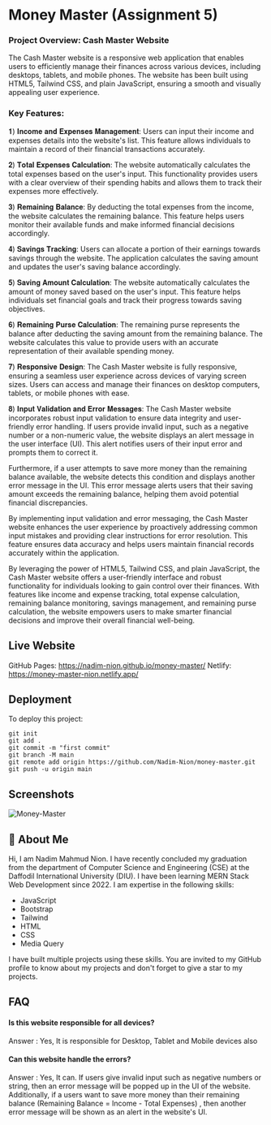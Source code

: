 
# Money Master (Assignment 5)

### Project Overview: Cash Master Website

The Cash Master website is a responsive web application that enables users to efficiently manage their finances across various devices, including desktops, tablets, and mobile phones. The website has been built using HTML5, Tailwind CSS, and plain JavaScript, ensuring a smooth and visually appealing user experience.

### Key Features:

𝟏) 𝐈𝐧𝐜𝐨𝐦𝐞 𝐚𝐧𝐝 𝐄𝐱𝐩𝐞𝐧𝐬𝐞𝐬 𝐌𝐚𝐧𝐚𝐠𝐞𝐦𝐞𝐧𝐭: Users can input their income and expenses details into the website's list. This feature allows individuals to maintain a record of their financial transactions accurately.

𝟐) 𝐓𝐨𝐭𝐚𝐥 𝐄𝐱𝐩𝐞𝐧𝐬𝐞𝐬 𝐂𝐚𝐥𝐜𝐮𝐥𝐚𝐭𝐢𝐨𝐧: The website automatically calculates the total expenses based on the user's input. This functionality provides users with a clear overview of their spending habits and allows them to track their expenses more effectively.

𝟑) 𝐑𝐞𝐦𝐚𝐢𝐧𝐢𝐧𝐠 𝐁𝐚𝐥𝐚𝐧𝐜𝐞: By deducting the total expenses from the income, the website calculates the remaining balance. This feature helps users monitor their available funds and make informed financial decisions accordingly.

𝟒) 𝐒𝐚𝐯𝐢𝐧𝐠𝐬 𝐓𝐫𝐚𝐜𝐤𝐢𝐧𝐠: Users can allocate a portion of their earnings towards savings through the website. The application calculates the saving amount and updates the user's saving balance accordingly.

𝟓) 𝐒𝐚𝐯𝐢𝐧𝐠 𝐀𝐦𝐨𝐮𝐧𝐭 𝐂𝐚𝐥𝐜𝐮𝐥𝐚𝐭𝐢𝐨𝐧: The website automatically calculates the amount of money saved based on the user's input. This feature helps individuals set financial goals and track their progress towards saving objectives.

𝟔) 𝐑𝐞𝐦𝐚𝐢𝐧𝐢𝐧𝐠 𝐏𝐮𝐫𝐬𝐞 𝐂𝐚𝐥𝐜𝐮𝐥𝐚𝐭𝐢𝐨𝐧: The remaining purse represents the balance after deducting the saving amount from the remaining balance. The website calculates this value to provide users with an accurate representation of their available spending money.

𝟕) 𝐑𝐞𝐬𝐩𝐨𝐧𝐬𝐢𝐯𝐞 𝐃𝐞𝐬𝐢𝐠𝐧: The Cash Master website is fully responsive, ensuring a seamless user experience across devices of varying screen sizes. Users can access and manage their finances on desktop computers, tablets, or mobile phones with ease.

𝟖) 𝐈𝐧𝐩𝐮𝐭 𝐕𝐚𝐥𝐢𝐝𝐚𝐭𝐢𝐨𝐧 𝐚𝐧𝐝 𝐄𝐫𝐫𝐨𝐫 𝐌𝐞𝐬𝐬𝐚𝐠𝐞𝐬: The Cash Master website incorporates robust input validation to ensure data integrity and user-friendly error handling. If users provide invalid input, such as a negative number or a non-numeric value, the website displays an alert message in the user interface (UI). This alert notifies users of their input error and prompts them to correct it.

Furthermore, if a user attempts to save more money than the remaining balance available, the website detects this condition and displays another error message in the UI. This error message alerts users that their saving amount exceeds the remaining balance, helping them avoid potential financial discrepancies.

By implementing input validation and error messaging, the Cash Master website enhances the user experience by proactively addressing common input mistakes and providing clear instructions for error resolution. This feature ensures data accuracy and helps users maintain financial records accurately within the application.

By leveraging the power of HTML5, Tailwind CSS, and plain JavaScript, the Cash Master website offers a user-friendly interface and robust functionality for individuals looking to gain control over their finances. With features like income and expense tracking, total expense calculation, remaining balance monitoring, savings management, and remaining purse calculation, the website empowers users to make smarter financial decisions and improve their overall financial well-being.


## Live Website

GitHub Pages: https://nadim-nion.github.io/money-master/
Netlify: https://money-master-nion.netlify.app/

## Deployment

To deploy this project:

```
git init
git add .
git commit -m "first commit"
git branch -M main
git remote add origin https://github.com/Nadim-Nion/money-master.git
git push -u origin main

```
## Screenshots

![Money-Master](https://github.com/Nadim-Nion/money-master/assets/60613933/581179a6-d52f-4adb-bbbb-69f91697d2f1)



## 🚀 About Me
Hi, I am Nadim Mahmud Nion. I have recently concluded my graduation from the department of Computer Science and Engineering (CSE) at the Daffodil International University (DIU). I have been learning MERN Stack Web Development since 2022. I am expertise in the following skills:

* JavaScript
* Bootstrap
* Tailwind
* HTML
* CSS
* Media Query

I have built multiple projects using these skills. You are invited to my GitHub profile to know about my projects and don't forget to give a star to my projects.


## FAQ

#### Is this website responsible for all devices?

Answer : Yes, It is responsible for Desktop, Tablet and Mobile devices also

#### Can this website handle the errors?

Answer : Yes, It can. If users give invalid input such as negative numbers or string, then an error message will be popped up in the UI of the website. Additionally, if a users want to save more money than their remaining balance (Remaining Balance = Income - Total Expenses) , then another error message will be shown as an alert in the website's UI.

